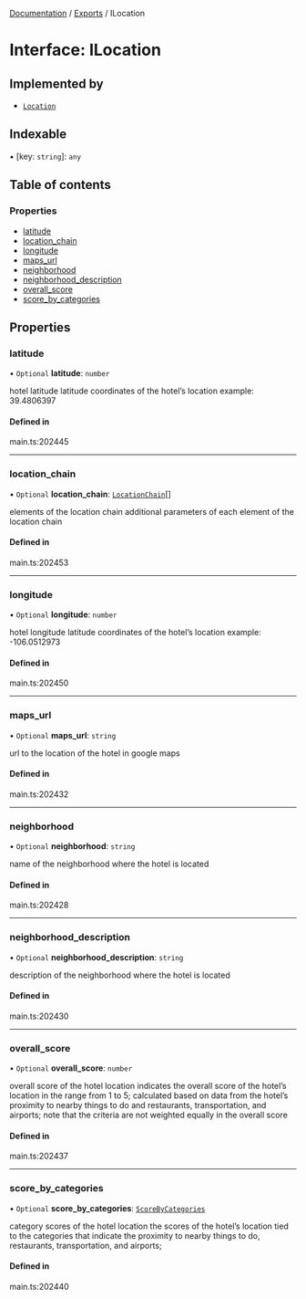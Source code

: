[Documentation](../README.md) / [Exports](../modules.md) / ILocation

# Interface: ILocation

## Implemented by

- [`Location`](../classes/Location.md)

## Indexable

▪ [key: `string`]: `any`

## Table of contents

### Properties

- [latitude](ILocation.md#latitude)
- [location\_chain](ILocation.md#location_chain)
- [longitude](ILocation.md#longitude)
- [maps\_url](ILocation.md#maps_url)
- [neighborhood](ILocation.md#neighborhood)
- [neighborhood\_description](ILocation.md#neighborhood_description)
- [overall\_score](ILocation.md#overall_score)
- [score\_by\_categories](ILocation.md#score_by_categories)

## Properties

### latitude

• `Optional` **latitude**: `number`

hotel latitude
latitude coordinates of the hotel’s location
example:
39.4806397

#### Defined in

main.ts:202445

___

### location\_chain

• `Optional` **location\_chain**: [`LocationChain`](../classes/LocationChain.md)[]

elements of the location chain
additional parameters of each element of the location chain

#### Defined in

main.ts:202453

___

### longitude

• `Optional` **longitude**: `number`

hotel longitude
latitude coordinates of the hotel’s location
example:
-106.0512973

#### Defined in

main.ts:202450

___

### maps\_url

• `Optional` **maps\_url**: `string`

url to the location of the hotel in google maps

#### Defined in

main.ts:202432

___

### neighborhood

• `Optional` **neighborhood**: `string`

name of the neighborhood where the hotel is located

#### Defined in

main.ts:202428

___

### neighborhood\_description

• `Optional` **neighborhood\_description**: `string`

description of the neighborhood where the hotel is located

#### Defined in

main.ts:202430

___

### overall\_score

• `Optional` **overall\_score**: `number`

overall score of the hotel location
indicates the overall score of the hotel’s location in the range from 1 to 5;
calculated based on data from the hotel’s proximity to nearby things to do and restaurants, transportation, and airports;
note that the criteria are not weighted equally in the overall score

#### Defined in

main.ts:202437

___

### score\_by\_categories

• `Optional` **score\_by\_categories**: [`ScoreByCategories`](../classes/ScoreByCategories.md)

category scores of the hotel location
the scores of the hotel’s location tied to the categories that indicate the proximity to nearby things to do, restaurants, transportation, and airports;

#### Defined in

main.ts:202440
